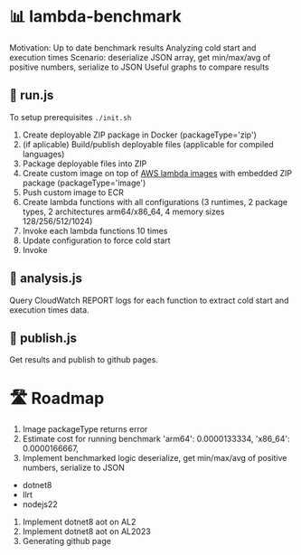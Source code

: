 # 📊 lambda-benchmark

Motivation:
Up to date benchmark results
Analyzing cold start and execution times
Scenario: deserialize JSON array, get min/max/avg of positive numbers, serialize to JSON
Useful graphs to compare results

## 🚀 run.js

To setup prerequisites `./init.sh`
1. Create deployable ZIP package in Docker (packageType='zip')
  1. (if aplicable) Build/publish deployable files (applicable for compiled languages)
  1. Package deployable files into ZIP
1. Create custom image on top of [AWS lambda images](https://gallery.ecr.aws/lambda) with embedded ZIP package (packageType='image')
1. Push custom image to ECR
1. Create lambda functions with all configurations (3 runtimes, 2 package types, 2 architectures arm64/x86_64, 4 memory sizes 128/256/512/1024) 
1. Invoke each lambda functions 10 times
  1. Update configuration to force cold start
  1. Invoke

## 🔎 analysis.js
Query CloudWatch REPORT logs for each function to extract cold start and execution times data.

## 📢 publish.js
Get results and publish to github pages.
 
# 🛣️ Roadmap

1. Image packageType returns error
1. Estimate cost for running benchmark 'arm64': 0.0000133334, 'x86_64': 0.0000166667,
1. Implement benchmarked logic deserialize, get min/max/avg of positive numbers, serialize to JSON
  - dotnet8
  - llrt
  - nodejs22
1. Implement dotnet8 aot on AL2
1. Implement dotnet8 aot on AL2023
1. Generating github page
